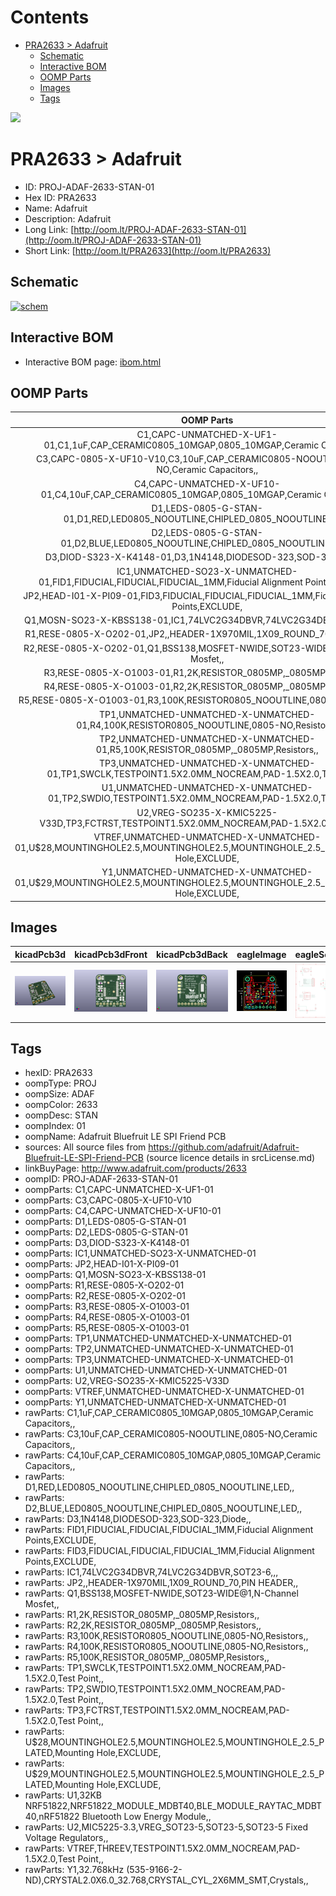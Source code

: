 



Contents
========

* [PRA2633 > Adafruit](#pra2633--adafruit)
	* [Schematic](#schematic)
	* [Interactive BOM](#interactive-bom)
	* [OOMP Parts](#oomp-parts)
	* [Images](#images)
	* [Tags](#tags)
  
![][im]
# PRA2633 > Adafruit

- ID: PROJ-ADAF-2633-STAN-01
- Hex ID: PRA2633
- Name: Adafruit
- Description: Adafruit
- Long Link: [http://oom.lt/PROJ-ADAF-2633-STAN-01](http://oom.lt/PROJ-ADAF-2633-STAN-01)
- Short Link: [http://oom.lt/PRA2633](http://oom.lt/PRA2633)

## Schematic
  
[![schem](eagleSchemImage.png)](eagleSchemImage.png)
## Interactive BOM

- Interactive BOM page: [ibom.html](https://htmlpreview.github.io/?https://github.com/oomlout/oomlout_OOMP_projects/blob/main/PROJ-ADAF-2633-STAN-01/kicad/bom/ibom.html)

## OOMP Parts
  

|OOMP Parts|
| :---: |
|C1,CAPC-UNMATCHED-X-UF1-01,C1,1uF,CAP_CERAMIC0805_10MGAP,0805_10MGAP,Ceramic Capacitors,,|
|C3,CAPC-0805-X-UF10-V10,C3,10uF,CAP_CERAMIC0805-NOOUTLINE,0805-NO,Ceramic Capacitors,,|
|C4,CAPC-UNMATCHED-X-UF10-01,C4,10uF,CAP_CERAMIC0805_10MGAP,0805_10MGAP,Ceramic Capacitors,,|
|D1,LEDS-0805-G-STAN-01,D1,RED,LED0805_NOOUTLINE,CHIPLED_0805_NOOUTLINE,LED,,|
|D2,LEDS-0805-G-STAN-01,D2,BLUE,LED0805_NOOUTLINE,CHIPLED_0805_NOOUTLINE,LED,,|
|D3,DIOD-S323-X-K4148-01,D3,1N4148,DIODESOD-323,SOD-323,Diode,,|
|IC1,UNMATCHED-SO23-X-UNMATCHED-01,FID1,FIDUCIAL,FIDUCIAL,FIDUCIAL_1MM,Fiducial Alignment Points,EXCLUDE,|
|JP2,HEAD-I01-X-PI09-01,FID3,FIDUCIAL,FIDUCIAL,FIDUCIAL_1MM,Fiducial Alignment Points,EXCLUDE,|
|Q1,MOSN-SO23-X-KBSS138-01,IC1,74LVC2G34DBVR,74LVC2G34DBVR,SOT23-6,,,|
|R1,RESE-0805-X-O202-01,JP2,,HEADER-1X970MIL,1X09_ROUND_70,PIN HEADER,,|
|R2,RESE-0805-X-O202-01,Q1,BSS138,MOSFET-NWIDE,SOT23-WIDE@1,N-Channel Mosfet,,|
|R3,RESE-0805-X-O1003-01,R1,2K,RESISTOR_0805MP,_0805MP,Resistors,,|
|R4,RESE-0805-X-O1003-01,R2,2K,RESISTOR_0805MP,_0805MP,Resistors,,|
|R5,RESE-0805-X-O1003-01,R3,100K,RESISTOR0805_NOOUTLINE,0805-NO,Resistors,,|
|TP1,UNMATCHED-UNMATCHED-X-UNMATCHED-01,R4,100K,RESISTOR0805_NOOUTLINE,0805-NO,Resistors,,|
|TP2,UNMATCHED-UNMATCHED-X-UNMATCHED-01,R5,100K,RESISTOR_0805MP,_0805MP,Resistors,,|
|TP3,UNMATCHED-UNMATCHED-X-UNMATCHED-01,TP1,SWCLK,TESTPOINT1.5X2.0MM_NOCREAM,PAD-1.5X2.0,Test Point,,|
|U1,UNMATCHED-UNMATCHED-X-UNMATCHED-01,TP2,SWDIO,TESTPOINT1.5X2.0MM_NOCREAM,PAD-1.5X2.0,Test Point,,|
|U2,VREG-SO235-X-KMIC5225-V33D,TP3,FCTRST,TESTPOINT1.5X2.0MM_NOCREAM,PAD-1.5X2.0,Test Point,,|
|VTREF,UNMATCHED-UNMATCHED-X-UNMATCHED-01,U$28,MOUNTINGHOLE2.5,MOUNTINGHOLE2.5,MOUNTINGHOLE_2.5_PLATED,Mounting Hole,EXCLUDE,|
|Y1,UNMATCHED-UNMATCHED-X-UNMATCHED-01,U$29,MOUNTINGHOLE2.5,MOUNTINGHOLE2.5,MOUNTINGHOLE_2.5_PLATED,Mounting Hole,EXCLUDE,|

## Images
  
  

|kicadPcb3d|kicadPcb3dFront|kicadPcb3dBack|eagleImage|eagleSchemImage|
| :---: | :---: | :---: | :---: | :---: |
|[![kicadPcb3d](kicadPcb3d_140.png)](kicadPcb3d.png)|[![kicadPcb3dFront](kicadPcb3dFront_140.png)](kicadPcb3dFront.png)|[![kicadPcb3dBack](kicadPcb3dBack_140.png)](kicadPcb3dBack.png)|[![eagleImage](eagleImage_140.png)](eagleImage.png)|[![eagleSchemImage](eagleSchemImage_140.png)](eagleSchemImage.png)|

## Tags

- hexID: PRA2633
- oompType: PROJ
- oompSize: ADAF
- oompColor: 2633
- oompDesc: STAN
- oompIndex: 01
- oompName: Adafruit Bluefruit LE SPI Friend PCB
- sources: All source files from https://github.com/adafruit/Adafruit-Bluefruit-LE-SPI-Friend-PCB (source licence details in srcLicense.md)
- linkBuyPage: http://www.adafruit.com/products/2633
- oompID: PROJ-ADAF-2633-STAN-01
- oompParts: C1,CAPC-UNMATCHED-X-UF1-01
- oompParts: C3,CAPC-0805-X-UF10-V10
- oompParts: C4,CAPC-UNMATCHED-X-UF10-01
- oompParts: D1,LEDS-0805-G-STAN-01
- oompParts: D2,LEDS-0805-G-STAN-01
- oompParts: D3,DIOD-S323-X-K4148-01
- oompParts: IC1,UNMATCHED-SO23-X-UNMATCHED-01
- oompParts: JP2,HEAD-I01-X-PI09-01
- oompParts: Q1,MOSN-SO23-X-KBSS138-01
- oompParts: R1,RESE-0805-X-O202-01
- oompParts: R2,RESE-0805-X-O202-01
- oompParts: R3,RESE-0805-X-O1003-01
- oompParts: R4,RESE-0805-X-O1003-01
- oompParts: R5,RESE-0805-X-O1003-01
- oompParts: TP1,UNMATCHED-UNMATCHED-X-UNMATCHED-01
- oompParts: TP2,UNMATCHED-UNMATCHED-X-UNMATCHED-01
- oompParts: TP3,UNMATCHED-UNMATCHED-X-UNMATCHED-01
- oompParts: U1,UNMATCHED-UNMATCHED-X-UNMATCHED-01
- oompParts: U2,VREG-SO235-X-KMIC5225-V33D
- oompParts: VTREF,UNMATCHED-UNMATCHED-X-UNMATCHED-01
- oompParts: Y1,UNMATCHED-UNMATCHED-X-UNMATCHED-01
- rawParts: C1,1uF,CAP_CERAMIC0805_10MGAP,0805_10MGAP,Ceramic Capacitors,,
- rawParts: C3,10uF,CAP_CERAMIC0805-NOOUTLINE,0805-NO,Ceramic Capacitors,,
- rawParts: C4,10uF,CAP_CERAMIC0805_10MGAP,0805_10MGAP,Ceramic Capacitors,,
- rawParts: D1,RED,LED0805_NOOUTLINE,CHIPLED_0805_NOOUTLINE,LED,,
- rawParts: D2,BLUE,LED0805_NOOUTLINE,CHIPLED_0805_NOOUTLINE,LED,,
- rawParts: D3,1N4148,DIODESOD-323,SOD-323,Diode,,
- rawParts: FID1,FIDUCIAL,FIDUCIAL,FIDUCIAL_1MM,Fiducial Alignment Points,EXCLUDE,
- rawParts: FID3,FIDUCIAL,FIDUCIAL,FIDUCIAL_1MM,Fiducial Alignment Points,EXCLUDE,
- rawParts: IC1,74LVC2G34DBVR,74LVC2G34DBVR,SOT23-6,,,
- rawParts: JP2,,HEADER-1X970MIL,1X09_ROUND_70,PIN HEADER,,
- rawParts: Q1,BSS138,MOSFET-NWIDE,SOT23-WIDE@1,N-Channel Mosfet,,
- rawParts: R1,2K,RESISTOR_0805MP,_0805MP,Resistors,,
- rawParts: R2,2K,RESISTOR_0805MP,_0805MP,Resistors,,
- rawParts: R3,100K,RESISTOR0805_NOOUTLINE,0805-NO,Resistors,,
- rawParts: R4,100K,RESISTOR0805_NOOUTLINE,0805-NO,Resistors,,
- rawParts: R5,100K,RESISTOR_0805MP,_0805MP,Resistors,,
- rawParts: TP1,SWCLK,TESTPOINT1.5X2.0MM_NOCREAM,PAD-1.5X2.0,Test Point,,
- rawParts: TP2,SWDIO,TESTPOINT1.5X2.0MM_NOCREAM,PAD-1.5X2.0,Test Point,,
- rawParts: TP3,FCTRST,TESTPOINT1.5X2.0MM_NOCREAM,PAD-1.5X2.0,Test Point,,
- rawParts: U$28,MOUNTINGHOLE2.5,MOUNTINGHOLE2.5,MOUNTINGHOLE_2.5_PLATED,Mounting Hole,EXCLUDE,
- rawParts: U$29,MOUNTINGHOLE2.5,MOUNTINGHOLE2.5,MOUNTINGHOLE_2.5_PLATED,Mounting Hole,EXCLUDE,
- rawParts: U1,32KB NRF51822,NRF51822_MODULE_MDBT40,BLE_MODULE_RAYTAC_MDBT40,nRF51822 Bluetooth Low Energy Module,,
- rawParts: U2,MIC5225-3.3,VREG_SOT23-5,SOT23-5,SOT23-5 Fixed Voltage Regulators,,
- rawParts: VTREF,THREEV,TESTPOINT1.5X2.0MM_NOCREAM,PAD-1.5X2.0,Test Point,,
- rawParts: Y1,32.768kHz (535-9166-2-ND),CRYSTAL2.0X6.0_32.768,CRYSTAL_CYL_2X6MM_SMT,Crystals,,



[im]: kicadPcb3d_450.png
